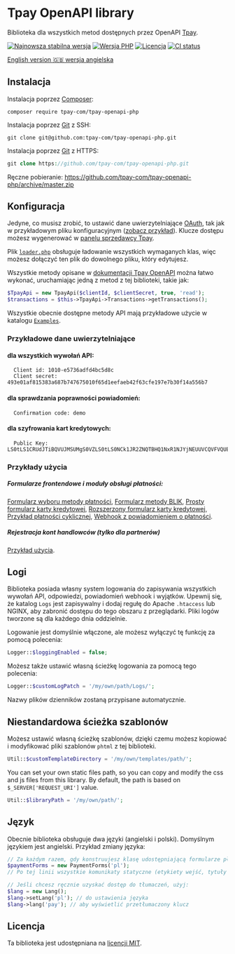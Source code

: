 # Tpay OpenAPI library

Biblioteka dla wszystkich metod dostępnych przez OpenAPI [Tpay](https://tpay.com).

[![Najnowsza stabilna wersja](https://img.shields.io/packagist/v/tpay-com/tpay-openapi-php.svg?label=obecna%20wersja)](https://packagist.org/packages/tpay-com/tpay-openapi-php)
[![Wersja PHP](https://img.shields.io/packagist/php-v/tpay-com/tpay-openapi-php.svg?label=licencja)](https://php.net)
[![Licencja](https://img.shields.io/github/license/tpay-com/tpay-openapi-php.svg?label=licencja)](LICENSE)
[![CI status](https://github.com/tpay-com/tpay-openapi-php/actions/workflows/ci.yaml/badge.svg?branch=master)](https://github.com/tpay-com/tpay-openapi-php/actions)

[English version :gb: wersja angielska](./README.md)

## Instalacja

Instalacja poprzez [Composer](https://getcomposer.org):
```console
composer require tpay-com/tpay-openapi-php
```

Instalacja poprzez [Git](https://git-scm.com) z SSH:
```console
git clone git@github.com:tpay-com/tpay-openapi-php.git
```

Instalacja poprzez [Git](https://git-scm.com) z HTTPS:
```php
git clone https://github.com/tpay-com/tpay-openapi-php.git
```

Ręczne pobieranie:
https://github.com/tpay-com/tpay-openapi-php/archive/master.zip

## Konfiguracja

Jedyne, co musisz zrobić, to ustawić dane uwierzytelniające [OAuth](https://oauth.net), tak jak w przykładowym pliku konfiguracyjnym ([zobacz przykład](Examples/ExamplesConfig.php)).
Klucze dostępu możesz wygenerować w [panelu sprzedawcy Tpay](https://panel.tpay.com).

Plik [`loader.php`](Loader.php) obsługuje ładowanie wszystkich wymaganych klas, więc możesz dołączyć ten plik do dowolnego pliku, który edytujesz.

Wszystkie metody opisane w [dokumentacji Tpay OpenAPI](https://openapi.tpay.com) można łatwo wykonać, uruchamiając jedną z metod z tej biblioteki, takie jak:
```php
$TpayApi = new TpayApi($clientId, $clientSecret, true, 'read');
$transactions = $this->TpayApi->Transactions->getTransactions();
```

Wszystkie obecnie dostępne metody API mają przykładowe użycie w katalogu [`Examples`](Examples).

### Przykładowe dane uwierzytelniające

#### dla wszystkich wywołań API:
```
  Client id: 1010-e5736adfd4bc5d8c
  Client secret: 493e01af815383a687b747675010f65d1eefaeb42f63cfe197e7b30f14a556b7
```

#### dla sprawdzania poprawności powiadomień:
```
  Confirmation code: demo
```

#### dla szyfrowania kart kredytowych:
```
  Public Key: LS0tLS1CRUdJTiBQVUJMSUMgS0VZLS0tLS0NCk1JR2ZNQTBHQ1NxR1NJYjNEUUVCQVFVQUE0R05BRENCaVFLQmdRQ2NLRTVZNU1Wemd5a1Z5ODNMS1NTTFlEMEVrU2xadTRVZm1STS8NCmM5L0NtMENuVDM2ekU0L2dMRzBSYzQwODRHNmIzU3l5NVpvZ1kwQXFOVU5vUEptUUZGVyswdXJacU8yNFRCQkxCcU10TTVYSllDaVQNCmVpNkx3RUIyNnpPOFZocW9SK0tiRS92K1l1YlFhNGQ0cWtHU0IzeHBhSUJncllrT2o0aFJDOXk0WXdJREFRQUINCi0tLS0tRU5EIFBVQkxJQyBLRVktLS0tLQ==
```

### Przykłady użycia

##### Formularze frontendowe i moduły obsługi płatności:

[Formularz wyboru metody płatności](Examples/TransactionsApi/BankSelectionForm.php), [Formularz metody BLIK](Examples/TransactionsApi/BlikPayment.php), [Prosty formularz karty kredytowej](Examples/TransactionsApi/CardGate.php), [Rozszerzony formularz karty kredytowej](Examples/TransactionsApi/CardGateExtended.php), [Przykład płatności cyklicznej](Examples/TransactionsApi/RecurrentPayment.php), [Webhook z powiadomieniem o płatności](Examples/Notifications/PaymentNotificationExample.php).

##### Rejestracja kont handlowców (tylko dla partnerów)

[Przykład użycia](Examples/AccountsApi/AccountsApiExample.php).

## Logi

Biblioteka posiada własny system logowania do zapisywania wszystkich wywołań API, odpowiedzi, powiadomień webhook i wyjątków.
Upewnij się, że katalog `Logs` jest zapisywalny i dodaj regułę do Apache `.htaccess` lub NGINX, aby zabronić dostępu do tego obszaru z przeglądarki.
Pliki logów tworzone są dla każdego dnia oddzielnie.

Logowanie jest domyślnie włączone, ale możesz wyłączyć tę funkcję za pomocą polecenia:
```php
Logger::$loggingEnabled = false;
```

Możesz także ustawić własną ścieżkę logowania za pomocą tego polecenia:
```php
Logger::$customLogPatch = '/my/own/path/Logs/';
```

Nazwy plików dzienników zostaną przypisane automatycznie.

## Niestandardowa ścieżka szablonów

Możesz ustawić własną ścieżkę szablonów, dzięki czemu możesz kopiować i modyfikować pliki szablonów `phtml` z tej biblioteki.
```php
Util::$customTemplateDirectory = '/my/own/templates/path/';
```

You can set your own static files path, so you can copy and modify the css and js files from this library. By default, the path is based on `$_SERVER['REQUEST_URI']` value.
```php
Util::$libraryPath = '/my/own/path/';
```

## Język

Obecnie biblioteka obsługuje dwa języki (angielski i polski). Domyślnym językiem jest angielski.
Przykład zmiany języka:
```php
// Za każdym razem, gdy konstruujesz klasę udostępniającą formularze płatności, możesz przekazać język w konstruktorze
$paymentForms = new PaymentForms('pl');
// Po tej linii wszystkie komunikaty statyczne (etykiety wejść, tytuły przycisków itp.) będą wyświetlane w języku polskim

// Jeśli chcesz ręcznie uzyskać dostęp do tłumaczeń, użyj:
$lang = new Lang();
$lang->setLang('pl'); // do ustawienia języka
$lang->lang('pay'); // aby wyświetlić przetłumaczony klucz
```

## Licencja

Ta biblioteka jest udostępniana na [licencji MIT](http://www.opensource.org/licenses/MIT).

